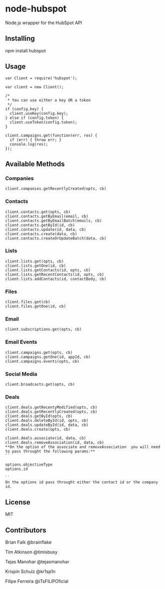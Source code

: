 # node-hubspot

Node.js wrapper for the HubSpot API

## Installing

npm install hubspot

## Usage

    var Client = require('hubspot');

    var client = new Client();

    /*
     * You can use either a key OR a token
     */
    if (config.key) {
      client.useKey(config.key);
    } else if (config.token) {
      client.useToken(config.token);
    }

    client.campaigns.get(function(err, res) {
      if (err) { throw err; }
      console.log(res);
    });

## Available Methods

### Companies

    client.companies.getRecentlyCreated(opts, cb)

### Contacts

    client.contacts.get(opts, cb)
    client.contacts.getByEmail(email, cb)
    client.contacts.getByEmailBatch(emails, cb)
    client.contacts.getById(id, cb)
    client.contacts.update(id, data, cb)
    client.contacts.create(data, cb)
    client.contacts.createOrUpdateBatch(data, cb)

### Lists

    client.lists.get(opts, cb)
    client.lists.getOne(id, cb)
    client.lists.getContacts(id, opts, cb)
    client.lists.getRecentContacts(id, opts, cb)
    client.lists.addContacts(id, contactBody, cb)

### Files

    client.files.get(cb)
    client.files.getOne(id, cb)

### Email

    client.subscriptions.get(opts, cb)

### Email Events

    client.campaigns.get(opts, cb)
    client.campaigns.getOne(id, appId, cb)
    client.campaigns.events(opts, cb)

### Social Media

    client.broadcasts.get(opts, cb)

### Deals

    client.deals.getRecentyModified(opts, cb)
    client.deals.getRecentlyCreated(opts, cb)
    client.deals.getById(opts, cb)
    client.deals.deleteById(id, opts, cb)
    client.deals.updateById(id, data, cb)
    client.deals.create(opts, cb)

    client.deals.associate(id, data, cb)
    client.deals.removeAssociation(id, data, cb)
    **On the option of the associate and removeAssociation  you will need to pass throught the following params:**
    ``

    options.objectiveType
    options.id  

    ``
    On the options id pass throught either the contact id or the company id.

## License

MIT

## Contributors

Brian Falk @brainflake

Tim Atkinson @timisbusy

Tejas Manohar @tejasmanohar

Krispin Schulz @kr1sp1n

Filipe Ferreira @iTsFILIPOficial
